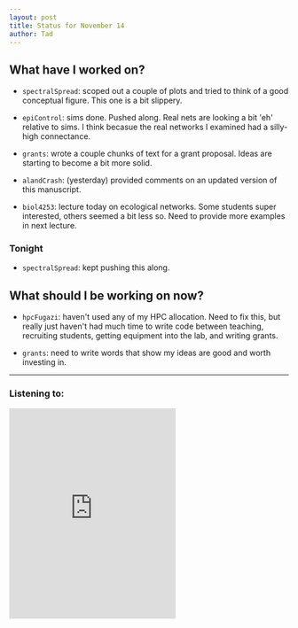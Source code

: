 ```yaml
---
layout: post 
title: Status for November 14 
author: Tad
---
```


## What have I worked on?

* `spectralSpread`: scoped out a couple of plots and tried to think of a good conceptual figure. This one is a bit slippery.

* `epiControl`: sims done. Pushed along. Real nets are looking a bit 'eh' relative to sims. I think becasue the real networks I examined had a silly-high connectance. 

* `grants`: wrote a couple chunks of text for a grant proposal. Ideas are starting to become a bit more solid.

* `alandCrash`: (yesterday) provided comments on an updated version of this manuscript.

* `biol4253`: lecture today on ecological networks. Some students super interested, others seemed a bit less so. Need to provide more examples in next lecture. 







### Tonight

* `spectralSpread`: kept pushing this along. 







## What should I be working on now?

* `hpcFugazi`: haven't used any of my HPC allocation. Need to fix this, but really just haven't had much time to write code between teaching, recruiting students, getting equipment into the lab, and writing grants. 

* `grants`: need to write words that show my ideas are good and worth investing in.



--- 

### Listening to:

<iframe src='https://embed.spotify.com/?uri=spotify%3Atrack%3A7ofZgS5xDW0XodfjaXWvZG' width='300' height='380' frameborder='0' allowtransparency='true'></iframe>

<i class='fa fa-code' style='color:pink'></i>
